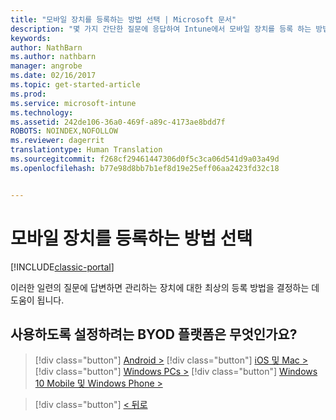 ```yaml
---
title: "모바일 장치를 등록하는 방법 선택 | Microsoft 문서"
description: "몇 가지 간단한 질문에 응답하여 Intune에서 모바일 장치를 등록 하는 방법 결정"
keywords: 
author: NathBarn
ms.author: nathbarn
manager: angrobe
ms.date: 02/16/2017
ms.topic: get-started-article
ms.prod: 
ms.service: microsoft-intune
ms.technology: 
ms.assetid: 242de106-36a0-469f-a89c-4173ae8bdd7f
ROBOTS: NOINDEX,NOFOLLOW
ms.reviewer: dagerrit
translationtype: Human Translation
ms.sourcegitcommit: f268cf29461447306d0f5c3ca06d541d9a03a49d
ms.openlocfilehash: b77e98d8bb7b1ef8d19e25eff06aa2423fd32c18


---
```

# <a name="choose-how-to-enroll-mobile-devices"></a>모바일 장치를 등록하는 방법 선택

[!INCLUDE[classic-portal](../includes/classic-portal.md)]

이러한 일련의 질문에 답변하면 관리하는 장치에 대한 최상의 등록 방법을 결정하는 데 도움이 됩니다.

## <a name="which-byod-platform-do-you-want-to-enable"></a>**사용하도록 설정하려는 BYOD 플랫폼은 무엇인가요?**

> [!div class="button"]
[Android >](/intune/deploy-use/set-up-android-management-with-microsoft-intune)
> [!div class="button"]
[iOS 및 Mac >](/intune/deploy-use/set-up-ios-and-mac-management-with-microsoft-intune)
> [!div class="button"]
[Windows PCs >](/intune/deploy-use/set-up-windows-device-management-with-microsoft-intune)
> [!div class="button"]
[Windows 10 Mobile 및 Windows Phone >](/intune/deploy-use/set-up-windows-phone-management-with-microsoft-intune)


> [!div class="button"]
[< 뒤로](choose-how-to-enroll-devices1.md)



<!--HONumber=Dec16_HO3-->


